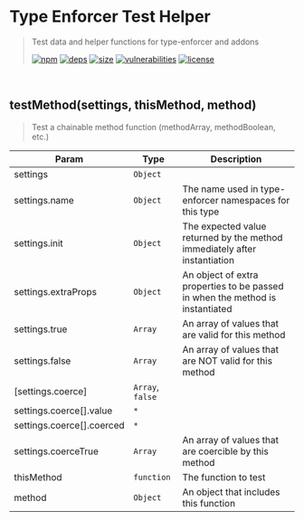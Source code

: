 # Type Enforcer Test Helper

> Test data and helper functions for type-enforcer and addons
>
> [![npm][npm]][npm-url]
[![deps][deps]][deps-url]
[![size][size]][size-url]
[![vulnerabilities][vulnerabilities]][vulnerabilities-url]
[![license][license]][license-url]


<br><a name="testMethod"></a>

## testMethod(settings, thisMethod, method)
> Test a chainable method function (methodArray, methodBoolean, etc.)


| Param | Type | Description |
| --- | --- | --- |
| settings | <code>Object</code> |  |
| settings.name | <code>Object</code> | The name used in type-enforcer namespaces for this type |
| settings.init | <code>Object</code> | The expected value returned by the method immediately after instantiation |
| settings.extraProps | <code>Object</code> | An object of extra properties to be passed in when the method is instantiated |
| settings.true | <code>Array</code> | An array of values that are valid for this method |
| settings.false | <code>Array</code> | An array of values that are NOT valid for this method |
| [settings.coerce] | <code>Array</code>, <code>false</code> |  |
| settings.coerce[].value | <code>\*</code> |  |
| settings.coerce[].coerced | <code>\*</code> |  |
| settings.coerceTrue | <code>Array</code> | An array of values that are coercible by this method |
| thisMethod | <code>function</code> | The function to test |
| method | <code>Object</code> | An object that includes this function |


[npm]: https://img.shields.io/npm/v/type-enforcer-test-helper.svg
[npm-url]: https://npmjs.com/package/type-enforcer-test-helper
[deps]: https://david-dm.org/DarrenPaulWright/type-enforcer-test-helper.svg
[deps-url]: https://david-dm.org/DarrenPaulWright/type-enforcer-test-helper
[size]: https://packagephobia.now.sh/badge?p&#x3D;type-enforcer-test-helper
[size-url]: https://packagephobia.now.sh/result?p&#x3D;type-enforcer-test-helper
[vulnerabilities]: https://snyk.io/test/github/DarrenPaulWright/type-enforcer-test-helper/badge.svg?targetFile&#x3D;package.json
[vulnerabilities-url]: https://snyk.io/test/github/DarrenPaulWright/type-enforcer-test-helper?targetFile&#x3D;package.json
[license]: https://img.shields.io/github/license/DarrenPaulWright/type-enforcer-test-helper.svg
[license-url]: https://npmjs.com/package/type-enforcer-test-helper/LICENSE.md

